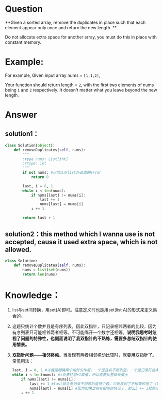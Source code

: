 # Question

**Given a sorted array, remove the duplicates in place such that each element appear only once and return the new length.**

Do not allocate extra space for another array, you must do this in place with constant memory.

# Example:

For example,
Given input array nums = `[1,1,2]`,

Your function should return length = `2`, with the first two elements of nums being `1` and `2` respectively. It doesn't matter what you leave beyond the new length.

# Answer

## solution1：

```python
class Solution(object):
    def removeDuplicates(self, nums):
        """
        :type nums: List[int]
        :rtype: int
        """
        if not nums: #以防止空list所造成的error
            return 0
        
        last, i = 0, 1
        while i < len(nums):
            if nums[last] != nums[i]:
                last += 1
                nums[last] = nums[i]
            i += 1
            
        return last + 1    
```

## solution2：this method which I wanna use is not accepted, cause it used extra space, which is not allowed.

```python
class Solution:
    def removeDuplicates(self, nums):
        nums = list(set(nums))
        return len(nums)
```

# Knowledge：

1. list与set间转换，用set(A)即可。注意定义时也是用set(list A)的形式来定义集合的。

2. 这题只统计个数并且是有序列表，因此双指针，只记录相邻两者的比较，因为有序列表只可能相邻两者相等。不可能隔开一个数字还相等。**说明我思考时忽视了问题的特殊性，也侧面说明了我双指针的不熟练，需要多总结双指针的使用情景。**

3. **双指针问题——相邻移动**。当发现有两者相邻移动比较时，就要用双指针了。常见用法：    

   ```python    
   last, i = 0, 1 #关键是明确两个指针的作用，一个是往前不断取值，一个是记录符合条件的值得个数。       
   while i < len(nums): #i负责往前+1取值，所以需要比整体长度小
       if nums[last] != nums[i]:
           last += 1 #last就负责记录不相等的值得个数，只有发现了不相等的值了（只需和最近一个last比较，若不相等必然与前面所有的值都不等，因为是有序列表），才增加1
           nums[last] = nums[i] #因为如果之前有相等的情况下，那么i += 1就移动了，再次发现新的值，需要将此新值保存下来，覆盖掉之前相等的值得位置。
       i += 1 
   ```

